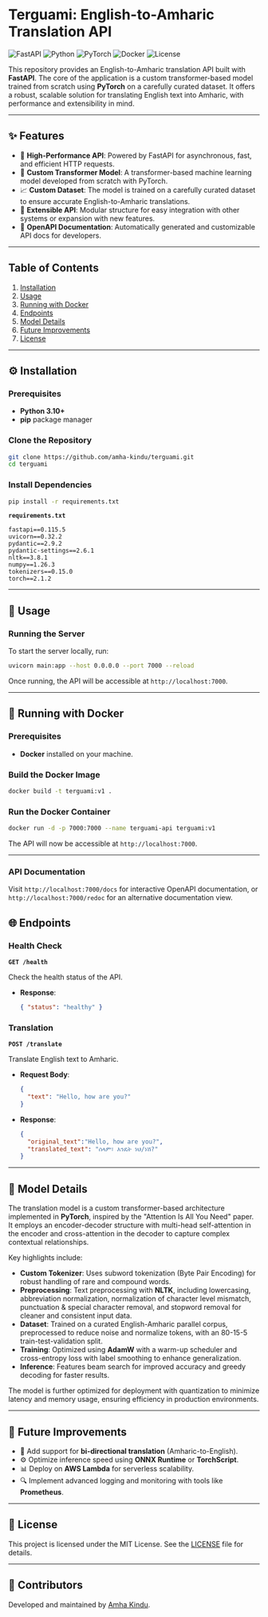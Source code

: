 # Terguami: English-to-Amharic Translation API
<p>
  <img src="https://img.shields.io/badge/FastAPI-v1.0.0-brightgreen.svg" alt="FastAPI">
  <img src="https://img.shields.io/badge/Python-3.10-blue.svg" alt="Python">
  <img src="https://img.shields.io/badge/PyTorch-2.1.2-orange.svg" alt="PyTorch">
  <img src="https://img.shields.io/badge/Docker-Supported-blue.svg" alt="Docker">
  <img src="https://img.shields.io/badge/License-MIT-lightgrey.svg" alt="License">
</p>

This repository provides an English-to-Amharic translation API built with **FastAPI**. The core of the application is a custom transformer-based model trained from scratch using **PyTorch** on a carefully curated dataset. It offers a robust, scalable solution for translating English text into Amharic, with performance and extensibility in mind.

---

## ✨ Features

- 🚀 **High-Performance API**: Powered by FastAPI for asynchronous, fast, and efficient HTTP requests.
- 🧠 **Custom Transformer Model**: A transformer-based machine learning model developed from scratch with PyTorch.
- 📈 **Custom Dataset**: The model is trained on a carefully curated dataset to ensure accurate English-to-Amharic translations.
- 📜 **Extensible API**: Modular structure for easy integration with other systems or expansion with new features.
- 🔄 **OpenAPI Documentation**: Automatically generated and customizable API docs for developers.

---

## Table of Contents

1. [Installation](#installation)
2. [Usage](#usage)
3. [Running with Docker](#running-with-docker)
4. [Endpoints](#endpoints)
5. [Model Details](#model-details)
6. [Future Improvements](#future-improvements)
7. [License](#license)

---

## ⚙️ Installation

### Prerequisites
- **Python 3.10+**
- **pip** package manager

### Clone the Repository
```bash
git clone https://github.com/amha-kindu/terguami.git
cd terguami
```

### Install Dependencies
```bash
pip install -r requirements.txt
```

**`requirements.txt`**
```
fastapi==0.115.5
uvicorn==0.32.2
pydantic==2.9.2
pydantic-settings==2.6.1
nltk==3.8.1
numpy==1.26.3
tokenizers==0.15.0
torch==2.1.2
```

---

## 🚀 Usage

### Running the Server
To start the server locally, run:
```bash
uvicorn main:app --host 0.0.0.0 --port 7000 --reload
```

Once running, the API will be accessible at `http://localhost:7000`.

---

## 🐳 Running with Docker

### Prerequisites
- **Docker** installed on your machine.

### Build the Docker Image
```bash
docker build -t terguami:v1 .
```

### Run the Docker Container
```bash
docker run -d -p 7000:7000 --name terguami-api terguami:v1
```

The API will now be accessible at `http://localhost:7000`.

---

### API Documentation
Visit `http://localhost:7000/docs` for interactive OpenAPI documentation, or `http://localhost:7000/redoc` for an alternative documentation view.

## 🌐 Endpoints

### Health Check
**`GET /health`**

Check the health status of the API.
- **Response**: 
  ```json
  { "status": "healthy" }
  ```

### Translation
**`POST /translate`**

Translate English text to Amharic.
- **Request Body**:
  ```json
  {
    "text": "Hello, how are you?"
  }
  ```
- **Response**:
  ```json
  {
    "original_text":"Hello, how are you?",
    "translated_text": "ሰላም፣ እንዴት ነህ/ነሽ?"
  }
  ```

---


## 🧠 Model Details

The translation model is a custom transformer-based architecture implemented in **PyTorch**, inspired by the "Attention Is All You Need" paper. It employs an encoder-decoder structure with multi-head self-attention in the encoder and cross-attention in the decoder to capture complex contextual relationships.

Key highlights include:

- **Custom Tokenizer**: Uses subword tokenization (Byte Pair Encoding) for robust handling of rare and compound words.
- **Preprocessing**: Text preprocessing with **NLTK**, including lowercasing, abbreviation normalization, normalization of character level mismatch, punctuation & special character removal, and stopword removal for cleaner and consistent input data.
- **Dataset**: Trained on a curated English-Amharic parallel corpus, preprocessed to reduce noise and normalize tokens, with an 80-15-5 train-test-validation split.
- **Training**: Optimized using **AdamW** with a warm-up scheduler and cross-entropy loss with label smoothing to enhance generalization.
- **Inference**: Features beam search for improved accuracy and greedy decoding for faster results.

The model is further optimized for deployment with quantization to minimize latency and memory usage, ensuring efficiency in production environments.

---

## 🚧 Future Improvements

- 🚧 Add support for **bi-directional translation** (Amharic-to-English).
- ⚙️ Optimize inference speed using **ONNX Runtime** or **TorchScript**.
- 📊 Deploy on **AWS Lambda** for serverless scalability.
- 🔍 Implement advanced logging and monitoring with tools like **Prometheus**.

---

## 📜 License

This project is licensed under the MIT License. See the [LICENSE](LICENSE) file for details.

---

## 👥 Contributors

Developed and maintained by [Amha Kindu](https://github.com/amha-kindu).